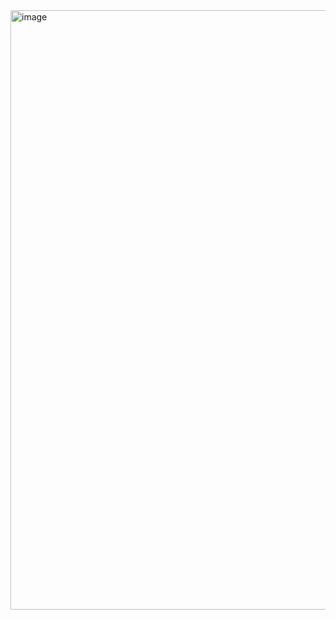 <img width="959" alt="image" src="https://github.com/Thapavikas/Text-to-voice-converter/assets/142878082/f9259d14-6ace-4296-9e7f-2e262448ea53">


